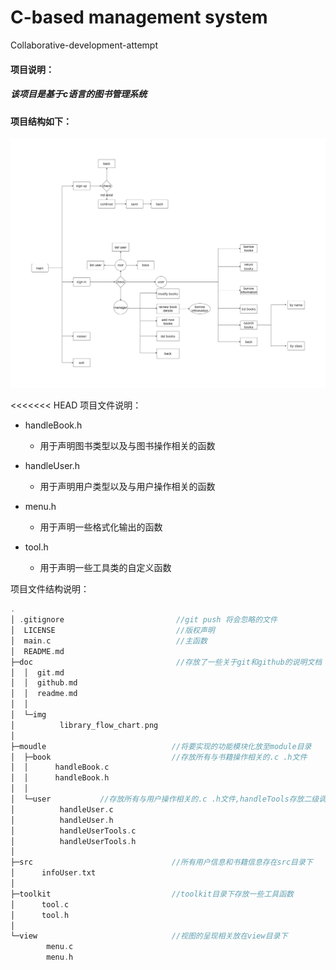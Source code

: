 # C-based management system

Collaborative-development-attempt

#### 项目说明：

##### 	该项目是基于c语言的图书管理系统

#### 	项目结构如下：

![](./doc/img/library_flow_chart.png)

<<<<<<< HEAD
项目文件说明：

- handleBook.h   
  - 用于声明图书类型以及与图书操作相关的函数

- handleUser.h   
  - 用于声明用户类型以及与用户操作相关的函数

- menu.h           
  - 用于声明一些格式化输出的函数
- tool.h                
  - 用于声明一些工具类的自定义函数

项目文件结构说明：

```c
.
│ .gitignore                         //git push 将会忽略的文件
│  LICENSE                           //版权声明
│  main.c                            //主函数
│  README.md                   
├─doc							     //存放了一些关于git和github的说明文档
│  │  git.md
│  │  github.md
│  │  readme.md
│  │
│  └─img
│          library_flow_chart.png
│
├─moudle                            //将要实现的功能模块化放至module目录
│  ├─book                           //存放所有与书籍操作相关的.c .h文件
│  │      handleBook.c 
│  │      handleBook.h
│  │
│  └─user			//存放所有与用户操作相关的.c .h文件,handleTools存放二级调用函数
│          handleUser.c
│          handleUser.h
│          handleUserTools.c         
│          handleUserTools.h
│
├─src								//所有用户信息和书籍信息存在src目录下
│      infoUser.txt
│
├─toolkit                           //toolkit目录下存放一些工具函数
│      tool.c
│      tool.h
│
└─view                              //视图的呈现相关放在view目录下
        menu.c
        menu.h

```

